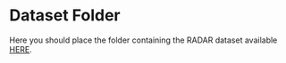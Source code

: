 # Dataset Folder

Here you should place the folder containing the RADAR dataset available [HERE](https://www.google.com). 
